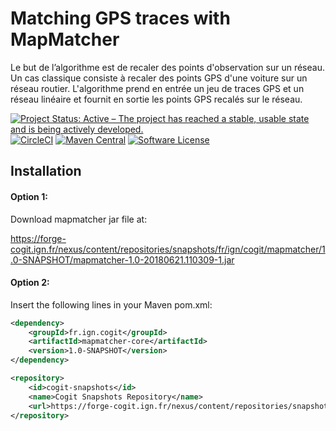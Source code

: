 
Matching GPS traces with MapMatcher
===================================

Le but de l’algorithme est de recaler des points d'observation sur un réseau. Un cas classique consiste à recaler des points GPS d'une voiture sur un réseau routier. L'algorithme prend en entrée un jeu de traces GPS et un réseau linéaire et fournit en sortie les points GPS recalés sur le réseau.


[![Project Status: Active – The project has reached a stable, usable state and is being actively developed.](https://www.repostatus.org/badges/latest/active.svg)](https://www.repostatus.org/#active)
[![CircleCI](https://dl.circleci.com/status-badge/img/gh/umrlastig/mapmatcher/tree/master.svg?style=shield)](https://dl.circleci.com/status-badge/redirect/gh/umrlastig/mapmatcher/tree/master)
[![Maven Central](https://img.shields.io/maven-central/v/fr.umr-lastig/mapmatcher.svg?label=Maven%20Central)](https://search.maven.org/search?q=g:%22fr.umr-lastig%22%20AND%20a:%22mapmatcher%22)
[![Software License](https://img.shields.io/badge/Licence-Cecill--C-blue.svg?style=flat)](https://github.com/umrlastig/mapmatcher/blob/master/LICENSE)




Installation
--------------

#### Option 1: 

Download mapmatcher jar file at:

https://forge-cogit.ign.fr/nexus/content/repositories/snapshots/fr/ign/cogit/mapmatcher/1.0-SNAPSHOT/mapmatcher-1.0-20180621.110309-1.jar


#### Option 2: 

Insert the following lines in your Maven pom.xml:

```xml
<dependency>
	<groupId>fr.ign.cogit</groupId>
	<artifactId>mapmatcher-core</artifactId>
	<version>1.0-SNAPSHOT</version>
</dependency>
```

```xml
<repository>
	<id>cogit-snapshots</id>
	<name>Cogit Snapshots Repository</name>
	<url>https://forge-cogit.ign.fr/nexus/content/repositories/snapshots/</url>
</repository>
```
